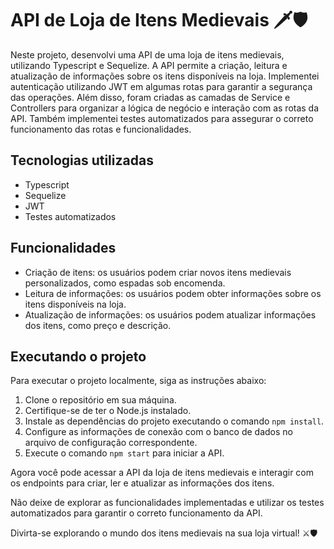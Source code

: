 # API de Loja de Itens Medievais 🗡️🛡️

Neste projeto, desenvolvi uma API de uma loja de itens medievais, utilizando Typescript e Sequelize. A API permite a criação, leitura e atualização de informações sobre os itens disponíveis na loja. Implementei autenticação utilizando JWT em algumas rotas para garantir a segurança das operações. Além disso, foram criadas as camadas de Service e Controllers para organizar a lógica de negócio e interação com as rotas da API. Também implementei testes automatizados para assegurar o correto funcionamento das rotas e funcionalidades.

## Tecnologias utilizadas

- Typescript
- Sequelize
- JWT
- Testes automatizados

## Funcionalidades

- Criação de itens: os usuários podem criar novos itens medievais personalizados, como espadas sob encomenda.
- Leitura de informações: os usuários podem obter informações sobre os itens disponíveis na loja.
- Atualização de informações: os usuários podem atualizar informações dos itens, como preço e descrição.

## Executando o projeto

Para executar o projeto localmente, siga as instruções abaixo:

1. Clone o repositório em sua máquina.
2. Certifique-se de ter o Node.js instalado.
3. Instale as dependências do projeto executando o comando `npm install`.
4. Configure as informações de conexão com o banco de dados no arquivo de configuração correspondente.
5. Execute o comando `npm start` para iniciar a API.

Agora você pode acessar a API da loja de itens medievais e interagir com os endpoints para criar, ler e atualizar as informações dos itens.

Não deixe de explorar as funcionalidades implementadas e utilizar os testes automatizados para garantir o correto funcionamento da API.

Divirta-se explorando o mundo dos itens medievais na sua loja virtual! ⚔️🛡️
